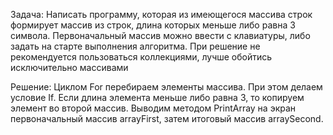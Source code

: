 Задача: Написать программу, которая из имеющегося массива строк формирует массив из строк, длина которых меньше либо равна 3 символа. Первоначальный массив можно ввести с клавиатуры, либо задать на старте выполнения алгоритма. При решение не рекомендуется пользоваться коллекциями, лучше обойтись исключительно массивами

Решение: 
Циклом For перебираем элементы массива. При этом делаем условие If. Если длина элемента меньше либо равна 3, то копируем элемент во второй массив. Выводим методом PrintArray на экран первоначальный массив arrayFirst, затем итоговый массив arraySecond. 

